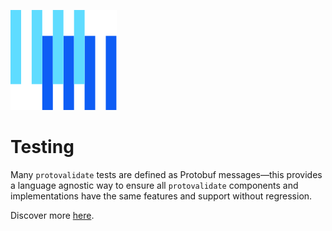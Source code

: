 ![The Buf logo](https://raw.githubusercontent.com/bufbuild/protovalidate/main/.github/buf-logo.svg)

# Testing

Many `protovalidate` tests are defined as Protobuf messages—this provides a
language agnostic way to ensure all `protovalidate` components and 
implementations have the same features and support without regression.

Discover more [here](https://github.com/bufbuild/protovalidate/tree/main/tools/protovalidate-conformance).
